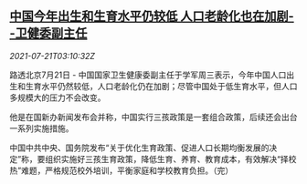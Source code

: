<!--1626838263000-->
[中国今年出生和生育水平仍较低 人口老龄化也在加剧--卫健委副主任](https://cn.reuters.com/article/china-birth-rate-0721-wedn-idCNKBS2ER07U)
------

<div><i>2021-07-21T03:10:32Z</i></div><p>路透北京7月21日 - 中国国家卫生健康委副主任于学军周三表示，今年中国人口出生和生育水平仍然较低，人口老龄化仍在加剧；尽管中国处于低生育水平，但人口多规模大的压力不会改变。</p><p>他是在国新办新闻发布会并称，中国实行三孩政策是一套组合政策，后续还会出台一系列实施措施。</p><p>中国中共中央、国务院发布“关于优化生育政策、促进人口长期均衡发展的决定”称，要组织实施好三孩生育政策，降低生育、养育、教育成本，有效解决“择校热”难题，严格规范校外培训，平衡家庭和学校教育负担。（完）</p>
